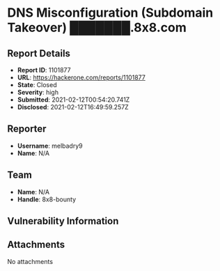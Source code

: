 # DNS Misconfiguration (Subdomain Takeover) ███████.8x8.com

## Report Details
- **Report ID**: 1101877
- **URL**: https://hackerone.com/reports/1101877
- **State**: Closed
- **Severity**: high
- **Submitted**: 2021-02-12T00:54:20.741Z
- **Disclosed**: 2021-02-12T16:49:59.257Z

## Reporter
- **Username**: melbadry9
- **Name**: N/A

## Team
- **Name**: N/A
- **Handle**: 8x8-bounty

## Vulnerability Information


## Attachments
No attachments
